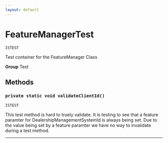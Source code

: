 ```yaml
---
layout: default
---
```

# FeatureManagerTest

`ISTEST`

Test container for the FeatureManager Class


**Group** Test

## Methods
### `private static void validateClientId()`

`ISTEST`

This test method is hard to truely validate.  It is testing to see that a feature paramter for              DealershipManagementSystemId is always being set.  Due to the value being set by a feature paramter              we have no way to invalidate during a test method.

---
